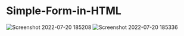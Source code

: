 ﻿# Simple-Form-in-HTML


![Screenshot 2022-07-20 185208](https://user-images.githubusercontent.com/109667599/179992898-af1aca7a-3910-4fd1-8302-162bf8903577.png)
![Screenshot 2022-07-20 185336](https://user-images.githubusercontent.com/109667599/179993185-59550cbe-8722-4851-87c1-3ac55ffbd436.png)
